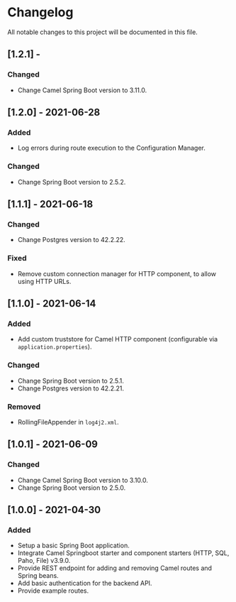 # Changelog

All notable changes to this project will be documented in this file.

## [1.2.1] -

### Changed

- Change Camel Spring Boot version to 3.11.0.

## [1.2.0] - 2021-06-28

### Added

- Log errors during route execution to the Configuration Manager.

### Changed

- Change Spring Boot version to 2.5.2.

## [1.1.1] - 2021-06-18

### Changed

- Change Postgres version to 42.2.22.

### Fixed 

- Remove custom connection manager for HTTP component, to allow using HTTP URLs.

## [1.1.0] - 2021-06-14

### Added

- Add custom truststore for Camel HTTP component (configurable via `application.properties`).

### Changed

- Change Spring Boot version to 2.5.1.
- Change Postgres version to 42.2.21.

### Removed

- RollingFileAppender in `log4j2.xml`.

## [1.0.1] - 2021-06-09

### Changed

- Change Camel Spring Boot version to 3.10.0.
- Change Spring Boot version to 2.5.0.

## [1.0.0] - 2021-04-30

### Added

- Setup a basic Spring Boot application.
- Integrate Camel Springboot starter and component starters (HTTP, SQL, Paho, File) v3.9.0.
- Provide REST endpoint for adding and removing Camel routes and Spring beans.
- Add basic authentication for the backend API.
- Provide example routes.
